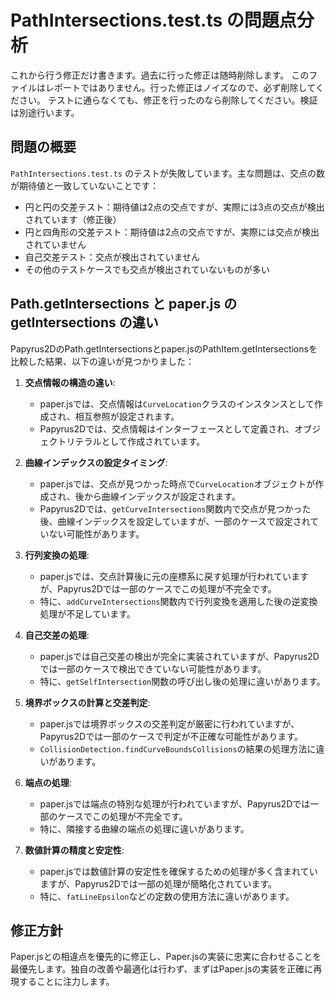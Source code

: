 # PathIntersections.test.ts の問題点分析

これから行う修正だけ書きます。過去に行った修正は随時削除します。
このファイルはレポートではありません。行った修正はノイズなので、必ず削除してください。
テストに通らなくても、修正を行ったのなら削除してください。検証は別途行います。

## 問題の概要

`PathIntersections.test.ts` のテストが失敗しています。主な問題は、交点の数が期待値と一致していないことです：

- 円と円の交差テスト：期待値は2点の交点ですが、実際には3点の交点が検出されています（修正後）
- 円と四角形の交差テスト：期待値は2点の交点ですが、実際には交点が検出されていません
- 自己交差テスト：交点が検出されていません
- その他のテストケースでも交点が検出されていないものが多い

## Path.getIntersections と paper.js の getIntersections の違い

Papyrus2DのPath.getIntersectionsとpaper.jsのPathItem.getIntersectionsを比較した結果、以下の違いが見つかりました：

1. **交点情報の構造の違い**:
   - paper.jsでは、交点情報は`CurveLocation`クラスのインスタンスとして作成され、相互参照が設定されます。
   - Papyrus2Dでは、交点情報はインターフェースとして定義され、オブジェクトリテラルとして作成されています。

2. **曲線インデックスの設定タイミング**:
   - paper.jsでは、交点が見つかった時点で`CurveLocation`オブジェクトが作成され、後から曲線インデックスが設定されます。
   - Papyrus2Dでは、`getCurveIntersections`関数内で交点が見つかった後、曲線インデックスを設定していますが、一部のケースで設定されていない可能性があります。

3. **行列変換の処理**:
   - paper.jsでは、交点計算後に元の座標系に戻す処理が行われていますが、Papyrus2Dでは一部のケースでこの処理が不完全です。
   - 特に、`addCurveIntersections`関数内で行列変換を適用した後の逆変換処理が不足しています。

4. **自己交差の処理**:
   - paper.jsでは自己交差の検出が完全に実装されていますが、Papyrus2Dでは一部のケースで検出できていない可能性があります。
   - 特に、`getSelfIntersection`関数の呼び出し後の処理に違いがあります。

5. **境界ボックスの計算と交差判定**:
   - paper.jsでは境界ボックスの交差判定が厳密に行われていますが、Papyrus2Dでは一部のケースで判定が不正確な可能性があります。
   - `CollisionDetection.findCurveBoundsCollisions`の結果の処理方法に違いがあります。

6. **端点の処理**:
   - paper.jsでは端点の特別な処理が行われていますが、Papyrus2Dでは一部のケースでこの処理が不完全です。
   - 特に、隣接する曲線の端点の処理に違いがあります。

7. **数値計算の精度と安定性**:
   - paper.jsでは数値計算の安定性を確保するための処理が多く含まれていますが、Papyrus2Dでは一部の処理が簡略化されています。
   - 特に、`fatLineEpsilon`などの定数の使用方法に違いがあります。

## 修正方針

Paper.jsとの相違点を優先的に修正し、Paper.jsの実装に忠実に合わせることを最優先します。独自の改善や最適化は行わず、まずはPaper.jsの実装を正確に再現することに注力します。